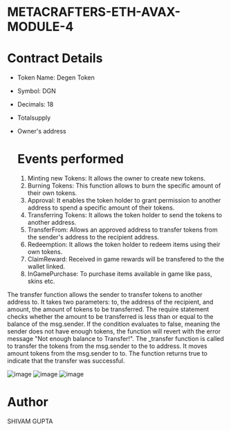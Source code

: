 # METACRAFTERS-ETH-AVAX-MODULE-4

# Contract Details
- Token Name: Degen Token
- Symbol: DGN
- Decimals: 18
- Totalsupply
- Owner's address

  # Events performed
  1. Minting new Tokens: It allows the owner to create new tokens.
  2. Burning Tokens: This function allows to burn the specific amount of their own tokens.
  3. Approval: It enables the token holder to grant permission to another address to spend a specific amount of their tokens.
  4. Transferring Tokens: It allows the token holder to send the tokens to another address.
  5. TransferFrom: Allows an approved address to transfer tokens from the sender's address to the recipient address.
  6. Redeemption: It allows the token holder to redeem items using their own tokens.
  7. ClaimReward: Received in game rewards will be transfered to the the wallet linked.
  8. InGamePurchase: To purchase items available in game like pass, skins etc.

The transfer function allows the sender to transfer tokens to another address to. It takes two parameters: to, the address of the recipient, and amount, the amount of tokens to be transferred. The require statement checks whether the amount to be transferred is less than or equal to the balance of the msg.sender. If the condition evaluates to false, meaning the sender does not have enough tokens, the function will revert with the error message "Not enough balance to Transfer!". The _transfer function is called to transfer the tokens from the msg.sender to the to address. It moves amount tokens from the msg.sender to to. The function returns true to indicate that the transfer was successful.


![image](https://github.com/ShivamGupta92/METACRAFTERS-ETH-AVAX-MODULE-4/assets/70855458/be5a8d22-5887-4483-8ca8-32346c2c6ac5)
![image](https://github.com/ShivamGupta92/METACRAFTERS-ETH-AVAX-MODULE-4/assets/70855458/1b26719a-4e76-4136-8a10-17d72a7d6cce)
![image](https://github.com/ShivamGupta92/METACRAFTERS-ETH-AVAX-MODULE-4/assets/70855458/0b270359-64db-4fe8-bc74-baaf1b4da476)

# Author
SHIVAM GUPTA


